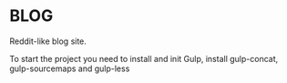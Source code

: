 # BLOG

Reddit-like blog site.

To start the project you need to install and init Gulp, install gulp-concat, gulp-sourcemaps and gulp-less
